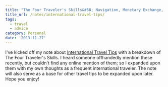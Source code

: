 ```yaml
---
title: "The Four Traveler's Skills&#58; Navigation, Monetary Exchange, Linguistics & Itinerary"
title_url: /notes/international-travel-tips/
tags:
  - travel
  - advice
category: Personal
date: '2013-11-27'
---
```


I've kicked off my note about [International Travel Tips](/notes/international-travel-tips/) with a breakdown of The Four Traveler's Skills. I heard someone offhandedly mention these recently, but couldn't find any online mention of them; so I expanded upon them with my own thoughts as a frequent international traveler.  The note will also serve as a base for other travel tips to be expanded upon later. Hope you enjoy!

